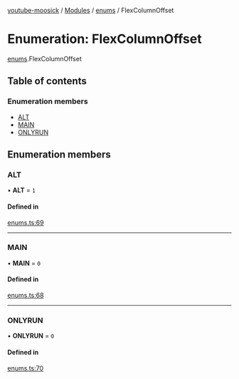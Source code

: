 [youtube-moosick](../README.md) / [Modules](../modules.md) / [enums](../modules/enums.md) / FlexColumnOffset

# Enumeration: FlexColumnOffset

[enums](../modules/enums.md).FlexColumnOffset

## Table of contents

### Enumeration members

- [ALT](enums.FlexColumnOffset.md#alt)
- [MAIN](enums.FlexColumnOffset.md#main)
- [ONLYRUN](enums.FlexColumnOffset.md#onlyrun)

## Enumeration members

### ALT

• **ALT** = `1`

#### Defined in

[enums.ts:69](https://github.com/EvasiveXkiller/youtube-moosick/blob/7a28efb/src/enums.ts#L69)

___

### MAIN

• **MAIN** = `0`

#### Defined in

[enums.ts:68](https://github.com/EvasiveXkiller/youtube-moosick/blob/7a28efb/src/enums.ts#L68)

___

### ONLYRUN

• **ONLYRUN** = `0`

#### Defined in

[enums.ts:70](https://github.com/EvasiveXkiller/youtube-moosick/blob/7a28efb/src/enums.ts#L70)
